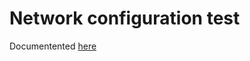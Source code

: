 # Network configuration test

Documentented [here](./docs/test_cases/performance/1_network_config_test.md)